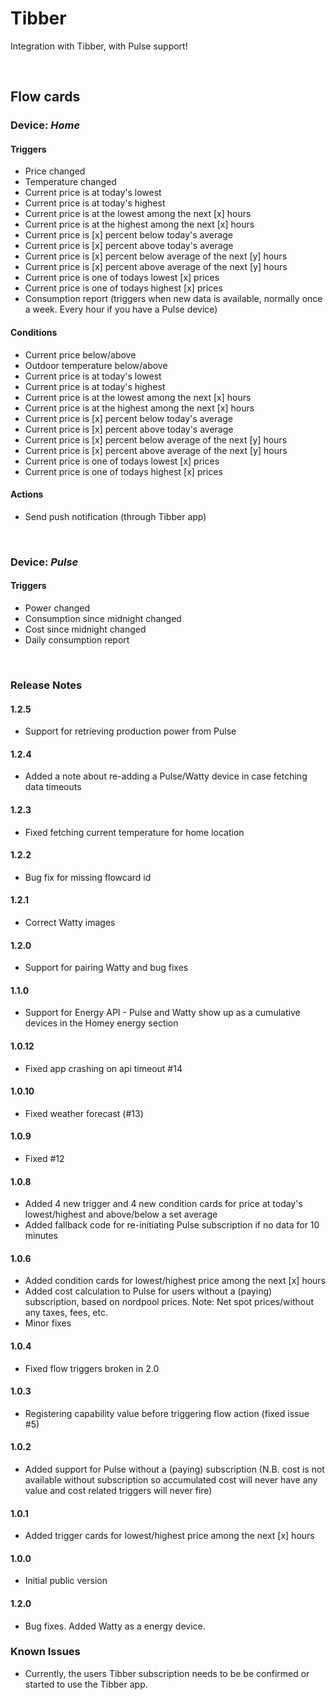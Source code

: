 # Tibber

Integration with Tibber, with Pulse support!

&nbsp;
## Flow cards

### Device: *__Home__*
#### Triggers
- Price changed
- Temperature changed
- Current price is at today's lowest
- Current price is at today's highest
- Current price is at the lowest among the next [x] hours
- Current price is at the highest among the next [x] hours
- Current price is [x] percent below today's average
- Current price is [x] percent above today's average
- Current price is [x] percent below average of the next [y] hours
- Current price is [x] percent above average of the next [y] hours
- Current price is one of todays lowest [x] prices
- Current price is one of todays highest [x] prices
- Consumption report (triggers when new data is available, normally once a week. Every hour if you have a Pulse device)
&nbsp;
#### Conditions
- Current price below/above
- Outdoor temperature below/above
- Current price is at today's lowest
- Current price is at today's highest
- Current price is at the lowest among the next [x] hours
- Current price is at the highest among the next [x] hours
- Current price is [x] percent below today's average
- Current price is [x] percent above today's average
- Current price is [x] percent below average of the next [y] hours
- Current price is [x] percent above average of the next [y] hours
- Current price is one of todays lowest [x] prices
- Current price is one of todays highest [x] prices
&nbsp;
#### Actions
- Send push notification (through Tibber app)

&nbsp;
### Device: *__Pulse__*
#### Triggers
- Power changed
- Consumption since midnight changed
- Cost since midnight changed
- Daily consumption report

&nbsp;
### Release Notes

#### 1.2.5
- Support for retrieving production power from Pulse
#### 1.2.4
- Added a note about re-adding a Pulse/Watty device in case fetching data timeouts
#### 1.2.3
- Fixed fetching current temperature for home location
#### 1.2.2
- Bug fix for missing flowcard id
#### 1.2.1
- Correct Watty images
#### 1.2.0
- Support for pairing Watty and bug fixes
#### 1.1.0
- Support for Energy API - Pulse and Watty show up as a cumulative devices in the Homey energy section
#### 1.0.12
- Fixed app crashing on api timeout #14
&nbsp;
#### 1.0.10
- Fixed weather forecast (#13)
&nbsp;
#### 1.0.9
- Fixed #12
&nbsp;
#### 1.0.8
- Added 4 new trigger and 4 new condition cards for price at today's lowest/highest and above/below a set average
- Added fallback code for re-initiating Pulse subscription if no data for 10 minutes
&nbsp;
#### 1.0.6
- Added condition cards for lowest/highest price among the next [x] hours
- Added cost calculation to Pulse for users without a (paying) subscription, based on nordpool prices. Note: Net spot prices/without any taxes, fees, etc.
- Minor fixes
&nbsp;
#### 1.0.4
- Fixed flow triggers broken in 2.0
&nbsp;
#### 1.0.3
- Registering capability value before triggering flow action (fixed issue #5)
&nbsp;
#### 1.0.2
- Added support for Pulse without a (paying) subscription (N.B. cost is not available without subscription so accumulated cost will never have any value and cost related triggers will never fire)
&nbsp;
#### 1.0.1
- Added trigger cards for lowest/highest price among the next [x] hours
&nbsp;
#### 1.0.0
- Initial public version
&nbsp;
#### 1.2.0
- Bug fixes. Added Watty as a energy device.


### Known Issues
- Currently, the users Tibber subscription needs to be be confirmed or started to use the Tibber app.